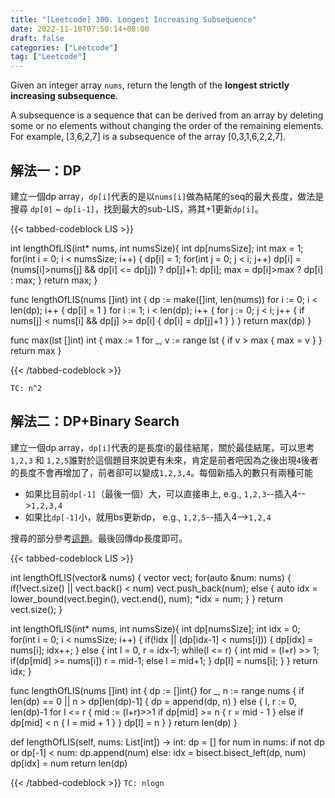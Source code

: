 ```yaml
---
title: "[Leetcode] 300. Longest Increasing Subsequence"
date: 2022-11-10T07:50:14+08:00
draft: false
categories: ["Leetcode"]
tag: ["Leetcode"]
---
```


Given an integer array `nums`, return the length of the **longest strictly increasing subsequence**.

A subsequence is a sequence that can be derived from an array by deleting some or no elements without changing the order of the remaining elements. For example, [3,6,2,7] is a subsequence of the array [0,3,1,6,2,2,7].

<!--more-->
## 解法一：DP
建立一個dp array，`dp[i]`代表的是以`nums[i]`做為結尾的seq的最大長度，做法是搜尋 `dp[0]` ~ `dp[i-1]`，找到最大的sub-LIS，將其+1更新`dp[i]`。

{{< tabbed-codeblock LIS >}}

<!-- tab c -->
int lengthOfLIS(int* nums, int numsSize){
    int dp[numsSize];
    int max = 1;
    for(int i = 0; i < numsSize; i++) {
        dp[i] = 1;
        for(int j = 0; j < i; j++)
            dp[i] = (nums[i]>nums[j] && dp[i] <= dp[j]) ? dp[j]+1: dp[i];
        max = dp[i]>max ? dp[i] : max;
    }
    return max;
}
<!--endtab-->
<!-- tab go -->
func lengthOfLIS(nums []int) int {
    dp := make([]int, len(nums))
    for i := 0; i < len(dp); i++ {
        dp[i] = 1
    }
    for i := 1; i < len(dp); i++ {
        for j := 0; j < i; j++ {
            if nums[j] < nums[i] && dp[j] >= dp[i] {
                dp[i] = dp[j]+1
            }
        }
    }
    return max(dp)
}

func max(lst []int) int {
    max := 1
    for _, v := range lst {
        if v > max {
            max = v
        }
    }
    return max
}
<!--endtab-->
{{< /tabbed-codeblock >}}


`TC: n^2`

## 解法二：DP+Binary Search
建立一個dp array，`dp[i]`代表的是長度i的最佳結尾，關於最佳結尾，可以思考 `1,2,3` 和 `1,2,5`誰對於這個題目來說更有未來，肯定是前者吧因為之後出現`4`後者的長度不會再增加了，前者卻可以變成`1,2,3,4`。每個新插入的數只有兩種可能
 * 如果比目前`dp[-1]`（最後一個）大，可以直接串上, e.g., `1,2,3`--插入4-->`1,2,3,4`
 * 如果比`dp[-1]`小，就用bs更新dp， e.g., `1,2,5`--插入4-->`1,2,4`

搜尋的部分參考[這題](https://leetcode.com/problems/search-insert-position/)。最後回傳dp長度即可。

{{< tabbed-codeblock LIS >}}
<!-- tab cpp -->
int lengthOfLIS(vector<int>& nums) {
    vector<int> vect;
    for(auto &num: nums) {
        if(!vect.size() || vect.back() < num)
            vect.push_back(num);
        else {
            auto idx = lower_bound(vect.begin(), vect.end(), num);
            *idx = num;
        }
    }
    return vect.size();
}
<!-- endtab -->
<!-- tab c -->
int lengthOfLIS(int* nums, int numsSize){
    int dp[numsSize];
    int idx = 0;
    for(int i = 0; i < numsSize; i++) {
        if(!idx || (dp[idx-1] < nums[i])) {
            dp[idx] = nums[i];
            idx++;
        } else {
            int l = 0, r = idx-1; 
            while(l <= r) {
                int mid = (l+r) >> 1;
                if(dp[mid] >= nums[i])
                    r = mid-1;
                else
                    l = mid+1;
            }
            dp[l] = nums[i];
        }
    }
    return idx;
}
<!-- endtab -->
<!-- tab go -->
func lengthOfLIS(nums []int) int {
    dp := []int{}
    for _, n := range nums {
        if len(dp) == 0 || n > dp[len(dp)-1] {
            dp = append(dp, n)
        } else {
            l, r := 0, len(dp)-1
            for l <= r {
                mid := (l+r)>>1
                if dp[mid] >= n {
                    r = mid - 1
                } else if dp[mid] < n {
                    l = mid + 1
                }
            }
            dp[l] = n
        }
    }
    return len(dp)
}
<!-- endtab -->
<!-- tab python -->
def lengthOfLIS(self, nums: List[int]) -> int:
    dp = []
    for num in nums:
        if not dp or dp[-1] < num:
            dp.append(num)
        else:
            idx = bisect.bisect_left(dp, num)
            dp[idx] = num
    return len(dp)
<!-- endtab -->
{{< /tabbed-codeblock >}}
`TC: nlogn`

